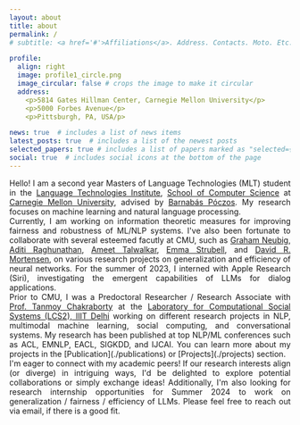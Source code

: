 ```yaml
---
layout: about
title: about
permalink: /
# subtitle: <a href='#'>Affiliations</a>. Address. Contacts. Moto. Etc.

profile:
  align: right
  image: profile1_circle.png
  image_circular: false # crops the image to make it circular
  address:
    <p>5814 Gates Hillman Center, Carnegie Mellon University</p>
    <p>5000 Forbes Avenue</p>
    <p>Pittsburgh, PA, USA/p>

news: true  # includes a list of news items
latest_posts: true  # includes a list of the newest posts
selected_papers: true # includes a list of papers marked as "selected={true}"
social: true  # includes social icons at the bottom of the page
---
```


<div style="text-align: justify"> Hello! I am a second year Masters of Language Technologies (MLT) student in the <a href="https://www.lti.cs.cmu.edu/">Language Technologies Institute</a>, <a href="https://www.cs.cmu.edu/">School of Computer Science</a> at <a href="https://www.cmu.edu/">Carnegie Mellon University</a>, advised by <a href="https://www.cs.cmu.edu/~bapoczos/">Barnabás Póczos</a>. My research focuses on machine learning and natural language processing. </div>


<div style="text-align: justify"> Currently, I am working on information theoretic measures for improving fairness and robustness of ML/NLP systems. I've also been fortunate to collaborate with several esteemed facutly at CMU, such as <a href="http://www.phontron.com/index.php">Graham Neubig</a>, <a href="https://www.cs.cmu.edu/~aditirag/">Aditi Raghunathan</a>, <a href="https://www.cs.cmu.edu/~atalwalk/">Ameet Talwalkar</a>, <a href="https://strubell.github.io">Emma Strubell</a>, and <a href="https://www.cs.cmu.edu/~dmortens/">David R. Mortensen</a>, on various research projects on generalization and efficiency of neural networks. For the summer of 2023, I interned with Apple Research (Siri), investigating the emergent capabilities of LLMs for dialog applications. </div>

<div style="text-align: justify"> Prior to CMU, I was a Predoctoral Researcher / Research Associate with <a href="https://www.cmu.edu/">Prof. Tanmoy Chakraborty</a> at the <a href="https://www.lcs2.in/">Laboratory for Computational Social Systems (LCS2), IIIT Delhi</a> working on different research projects in NLP, multimodal machine learning, social computing, and conversational systems. My research has been published at top NLP/ML conferences such as ACL, EMNLP, EACL, SIGKDD, and IJCAI. You can learn more about my projects in the [Publication](./publications) or [Projects](./projects) section. </div>

<div style="text-align: justify"> I'm eager to connect with my academic peers! If our research interests align (or diverge) in intriguing ways, I'd be delighted to explore potential collaborations or simply exchange ideas! Additionally, I'm also looking for research internship opportunities for Summer 2024 to work on generalization / fairness / efficiency of LLMs. Please feel free to reach out via email, if there is a good fit. </div>





